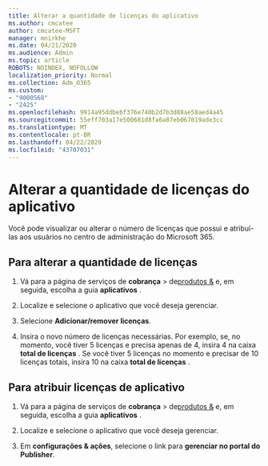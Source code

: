 ```yaml
---
title: Alterar a quantidade de licenças do aplicativo
ms.author: cmcatee
author: cmcatee-MSFT
manager: mnirkhe
ms.date: 04/21/2020
ms.audience: Admin
ms.topic: article
ROBOTS: NOINDEX, NOFOLLOW
localization_priority: Normal
ms.collection: Adm_O365
ms.custom:
- "9000568"
- "2425"
ms.openlocfilehash: 9914a95ddbebf376e740b2d7b3d88ae58aed4a45
ms.sourcegitcommit: 55eff703a17e500681d8fa6a87eb067019ade3cc
ms.translationtype: MT
ms.contentlocale: pt-BR
ms.lasthandoff: 04/22/2020
ms.locfileid: "43707031"
---
```

# <a name="change-app-license-quantity"></a>Alterar a quantidade de licenças do aplicativo

Você pode visualizar ou alterar o número de licenças que possui e atribuí-las aos usuários no centro de administração do Microsoft 365. 

## <a name="to-change-license-quantity"></a>Para alterar a quantidade de licenças

1. Vá para a página de serviços de **cobrança** > de[produtos &](https://go.microsoft.com/fwlink/p/?linkid=842054) e, em seguida, escolha a guia **aplicativos** .

2. Localize e selecione o aplicativo que você deseja gerenciar.  

3. Selecione **Adicionar/remover licenças**.

4. Insira o novo número de licenças necessárias. Por exemplo, se, no momento, você tiver 5 licenças e precisa apenas de 4, insira 4 na caixa **total de licenças** . Se você tiver 5 licenças no momento e precisar de 10 licenças totais, insira 10 na caixa **total de licenças** .

## <a name="to-assign-app-licenses"></a>Para atribuir licenças de aplicativo

1. Vá para a página de serviços de **cobrança** > de[produtos &](https://go.microsoft.com/fwlink/p/?linkid=842054) e, em seguida, escolha a guia **aplicativos** .

2. Localize e selecione o aplicativo que você deseja gerenciar.  

3. Em **configurações & ações**, selecione o link para **gerenciar no portal do Publisher**.
